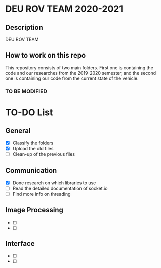 # DEU ROV TEAM 2020-2021

## Description
DEU ROV TEAM

## How to work on this repo
This repository consists of two main folders. First one is containing the code and our researches from the 2019-2020 semester, and the second one is containing our code from the current state of the vehicle.
### TO BE MODIFIED


# TO-DO List
## General
- [x] Classify the folders
- [x] Upload the old files
- [ ] Clean-up of the previous files

## Communication
- [x] Done research on which libraries to use
- [ ] Read the detailed documentation of socket.io
- [ ] Find more info on threading

## Image Processing
- [ ]
- [ ]

## Interface
- [ ]
- [ ]